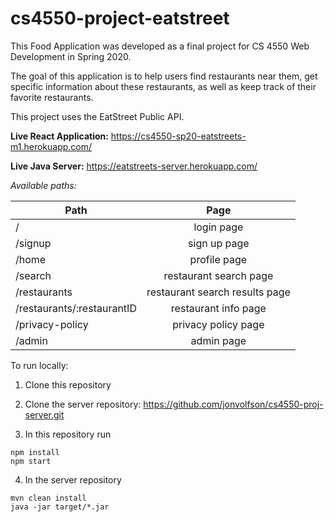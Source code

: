 # cs4550-project-eatstreet

This Food Application was developed as a final project for CS 4550 Web Development in Spring 2020. 

The goal of this application is to help users find restaurants near them, get specific information about these restaurants, as well as keep track of their favorite restaurants.

This project uses the EatStreet Public API.

**Live React Application:** https://cs4550-sp20-eatstreets-m1.herokuapp.com/

**Live Java Server:** https://eatstreets-server.herokuapp.com/

*Available paths:*

| Path          | Page          |
| ------------- |:-------------:|
| /             | login page |
| /signup      | sign up page     |
| /home        | profile page      |
| /search             | restaurant search page |
| /restaurants      | restaurant search results page     |
| /restaurants/:restaurantID        | restaurant info page      |
| /privacy-policy        | privacy policy page     |
| /admin        | admin page     |


To run locally:

1) Clone this repository
2) Clone the server repository:  https://github.com/jonvolfson/cs4550-proj-server.git

3) In this repository run 
```
npm install
npm start
```

4) In the server repository

```
mvn clean install
java -jar target/*.jar
```
